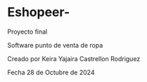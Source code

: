 # Eshopeer-
Proyecto final

Software punto de venta de ropa 

Creado por Keira Yajaira Castrellon Rodriguez 

Fecha 28 de Octubre de 2024 
